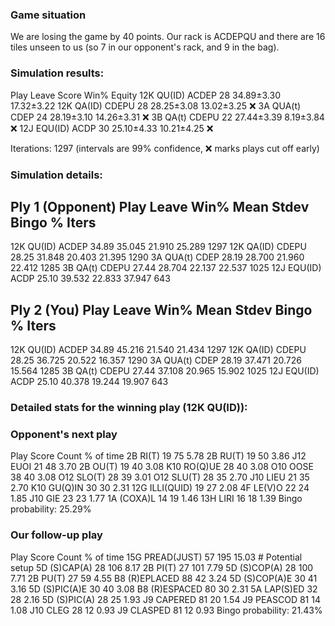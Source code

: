 ### Game situation
We are losing the game by 40 points. Our rack is ACDEPQU and there are 16 tiles unseen to us (so 7 in our opponent's rack, and 9 in the bag).

### Simulation results:

Play                Leave         Score    Win%            Equity
12K QU(ID)          ACDEP         28       34.89±3.30      17.32±3.22
12K QA(ID)          CDEPU         28       28.25±3.08      13.02±3.25      ❌
 3A QUA(t)          CDEP          24       28.19±3.10      14.26±3.31      ❌
 3B QA(t)           CDEPU         22       27.44±3.39      8.19±3.84       ❌
12J EQU(ID)         ACDP          30       25.10±4.33      10.21±4.25      ❌

Iterations: 1297 (intervals are 99% confidence, ❌ marks plays cut off early)

### Simulation details:

**Ply 1 (Opponent)**
Play                Leave             Win%    Mean   Stdev Bingo %   Iters
---------------------------------------------------------------------------
12K QU(ID)          ACDEP            34.89  35.045  21.910  25.289    1297
12K QA(ID)          CDEPU            28.25  31.848  20.403  21.395    1290
 3A QUA(t)          CDEP             28.19  28.700  21.960  22.412    1285
 3B QA(t)           CDEPU            27.44  28.704  22.137  22.537    1025
12J EQU(ID)         ACDP             25.10  39.532  22.833  37.947     643

**Ply 2 (You)**
Play                Leave             Win%    Mean   Stdev Bingo %   Iters
---------------------------------------------------------------------------
12K QU(ID)          ACDEP            34.89  45.216  21.540  21.434    1297
12K QA(ID)          CDEPU            28.25  36.725  20.522  16.357    1290
 3A QUA(t)          CDEP             28.19  37.471  20.726  15.564    1285
 3B QA(t)           CDEPU            27.44  37.108  20.965  15.902    1025
12J EQU(ID)         ACDP             25.10  40.378  19.244  19.907     643

### Detailed stats for the winning play (12K QU(ID)):

### Opponent's next play
Play                Score    Count    % of time
 2B RI(T)           19       75       5.78
 2B RU(T)           19       50       3.86
J12 EUOI            21       48       3.70
 2B OU(T)           19       40       3.08
K10 RO(Q)UE         28       40       3.08
O10 OOSE            38       40       3.08
O12 SLO(T)          28       39       3.01
O12 SLU(T)          28       35       2.70
J10 LIEU            21       35       2.70
K10 GU(Q)IN         30       30       2.31
12G ILLI(QUID)      19       27       2.08
 4F LE(V)O          22       24       1.85
J10 GIE             23       23       1.77
 1A (COXA)L         14       19       1.46
13H LIRI            16       18       1.39
Bingo probability: 25.29%

### Our follow-up play
Play                Score    Count    % of time
15G PREAD(JUST)     57       195      15.03    # Potential setup
 5D (S)CAP(A)       28       106      8.17
 2B PI(T)           27       101      7.79
 5D (S)COP(A)       28       100      7.71
 2B PU(T)           27       59       4.55
 B8 (R)EPLACED      88       42       3.24
 5D (S)COP(A)E      30       41       3.16
 5D (S)PIC(A)E      30       40       3.08
 B8 (R)ESPACED      80       30       2.31
 5A LAP(S)ED        32       28       2.16
 5D (S)PIC(A)       28       25       1.93
 J9 CAPERED         81       20       1.54
 J9 PEASCOD         81       14       1.08
J10 CLEG            28       12       0.93
 J9 CLASPED         81       12       0.93
Bingo probability: 21.43%